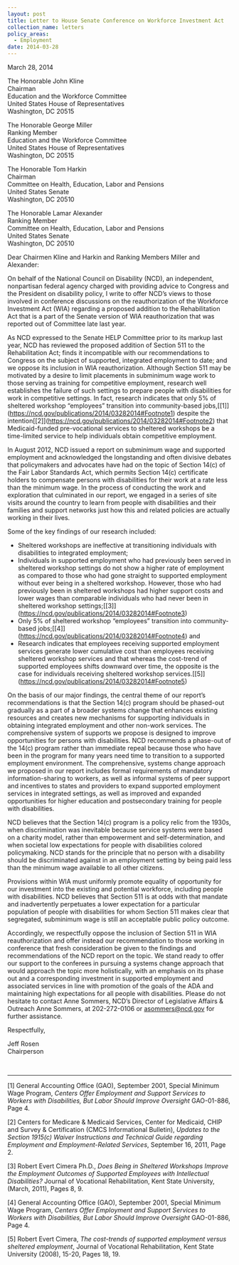 ```yaml
---
layout: post
title: Letter to House Senate Conference on Workforce Investment Act
collection_name: letters
policy_areas:
  - Employment
date: 2014-03-28
---
```

March 28, 2014

The Honorable John Kline\
Chairman\
Education and the Workforce Committee\
United States House of Representatives\
Washington, DC 20515

The Honorable George Miller\
Ranking Member\
Education and the Workforce Committee\
United States House of Representatives\
Washington, DC 20515

The Honorable Tom Harkin\
Chairman\
Committee on Health, Education, Labor and Pensions\
United States Senate\
Washington, DC 20510

The Honorable Lamar Alexander\
Ranking Member\
Committee on Health, Education, Labor and Pensions\
United States Senate\
Washington, DC 20510

Dear Chairmen Kline and Harkin and Ranking Members Miller and Alexander:

On behalf of the National Council on Disability (NCD), an independent, nonpartisan federal agency charged with providing advice to Congress and the President on disability policy, I write to offer NCD’s views to those involved in conference discussions on the reauthorization of the Workforce Investment Act (WIA) regarding a proposed addition to the Rehabilitation Act that is a part of the Senate version of WIA reauthorization that was reported out of Committee late last year.

As NCD expressed to the Senate HELP Committee prior to its markup last year, NCD has reviewed the proposed addition of Section 511 to the Rehabilitation Act; finds it incompatible with our recommendations to Congress on the subject of supported, integrated employment to date; and we oppose its inclusion in WIA reauthorization. Although Section 511 may be motivated by a desire to limit placements in subminimum wage work to those serving as training for competitive employment, research well establishes the failure of such settings to prepare people with disabilities for work in competitive settings. In fact, research indicates that only 5% of sheltered workshop “employees” transition into community-based jobs,[\[1]](https://ncd.gov/publications/2014/03282014#Footnote1) despite the intention[\[2]](https://ncd.gov/publications/2014/03282014#Footnote2) that Medicaid-funded pre-vocational services to sheltered workshops be a time-limited service to help individuals obtain competitive employment.

In August 2012, NCD issued a report on subminimum wage and supported employment and acknowledged the longstanding and often divisive debates that policymakers and advocates have had on the topic of Section 14(c) of the Fair Labor Standards Act, which permits Section 14(c) certificate holders to compensate persons with disabilities for their work at a rate less than the minimum wage. In the process of conducting the work and exploration that culminated in our report, we engaged in a series of site visits around the country to learn from people with disabilities and their families and support networks just how this and related policies are actually working in their lives.

Some of the key findings of our research included:

* Sheltered workshops are ineffective at transitioning individuals with disabilities to integrated employment;
* Individuals in supported employment who had previously been served in sheltered workshop settings do not show a higher rate of employment as compared to those who had gone straight to supported employment without ever being in a sheltered workshop. However, those who had previously been in sheltered workshops had higher support costs and lower wages than comparable individuals who had never been in sheltered workshop settings;[\[3]](https://ncd.gov/publications/2014/03282014#Footnote3)
* Only 5% of sheltered workshop “employees” transition into community-based jobs;[\[4]](https://ncd.gov/publications/2014/03282014#Footnote4) and
* Research indicates that employees receiving supported employment services generate lower cumulative cost than employees receiving sheltered workshop services and that whereas the cost-trend of supported employees shifts downward over time, the opposite is the case for individuals receiving sheltered workshop services.[\[5]](https://ncd.gov/publications/2014/03282014#Footnote5)

On the basis of our major findings, the central theme of our report’s recommendations is that the Section 14(c) program should be phased-out gradually as a part of a broader systems change that enhances existing resources and creates new mechanisms for supporting individuals in obtaining integrated employment and other non-work services. The comprehensive system of supports we propose is designed to improve opportunities for persons with disabilities. NCD recommends a phase-out of the 14(c) program rather than immediate repeal because those who have been in the program for many years need time to transition to a supported employment environment. The comprehensive, systems change approach we proposed in our report includes formal requirements of mandatory information-sharing to workers, as well as informal systems of peer support and incentives to states and providers to expand supported employment services in integrated settings, as well as improved and expanded opportunities for higher education and postsecondary training for people with disabilities.

NCD believes that the Section 14(c) program is a policy relic from the 1930s, when discrimination was inevitable because service systems were based on a charity model, rather than empowerment and self-determination, and when societal low expectations for people with disabilities colored policymaking. NCD stands for the principle that no person with a disability should be discriminated against in an employment setting by being paid less than the minimum wage available to all other citizens.

Provisions within WIA must uniformly promote equality of opportunity for our investment into the existing and potential workforce, including people with disabilities. NCD believes that Section 511 is at odds with that mandate and inadvertently perpetuates a lower expectation for a particular population of people with disabilities for whom Section 511 makes clear that segregated, subminimum wage is still an acceptable public policy outcome.

Accordingly, we respectfully oppose the inclusion of Section 511 in WIA reauthorization and offer instead our recommendation to those working in conference that fresh consideration be given to the findings and recommendations of the NCD report on the topic. We stand ready to offer our support to the conferees in pursuing a systems change approach that would approach the topic more holistically, with an emphasis on its phase out and a corresponding investment in supported employment and associated services in line with promotion of the goals of the ADA and maintaining high expectations for all people with disabilities. Please do not hesitate to contact Anne Sommers, NCD’s Director of Legislative Affairs & Outreach Anne Sommers, at 202-272-0106 or [asommers@ncd.gov](mailto:asommers@ncd.gov) for further assistance.

Respectfully,

Jeff Rosen\
Chairperson

 

- - -

[1] General Accounting Office (GAO), September 2001, Special Minimum Wage Program, *Centers Offer Employment and Support Services to Workers with Disabilities, But Labor Should Improve Oversight* GAO-01-886, Page 4.

[2] Centers for Medicare & Medicaid Services, Center for Medicaid, CHIP and Survey & Certification (CMCS Informational Bulletin), *Updates to the Section 1915(c) Waiver Instructions and Technical Guide regarding Employment and Employment-Related Services*, September 16, 2011, Page 2.

[3] Robert Evert Cimera Ph.D., *Does Being in Sheltered Workshops Improve the Employment Outcomes of Supported Employees with Intellectual Disabilities?* Journal of Vocational Rehabilitation, Kent State University, (March, 2011), Pages 8, 9.

[4] General Accounting Office (GAO), September 2001, Special Minimum Wage Program, *Centers Offer Employment and Support Services to Workers with Disabilities, But Labor Should Improve Oversight* GAO-01-886, Page 4.

[5] Robert Evert Cimera, *The cost-trends of supported employment versus sheltered employment*, Journal of Vocational Rehabilitation, Kent State University (2008), 15-20, Pages 18, 19.

